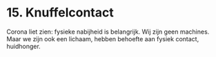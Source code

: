 # 15. Knuffelcontact
Corona liet zien: fysieke nabijheid is belangrijk. Wij zijn geen machines. Maar we zijn ook een lichaam, hebben behoefte aan fysiek contact, huidhonger. 
